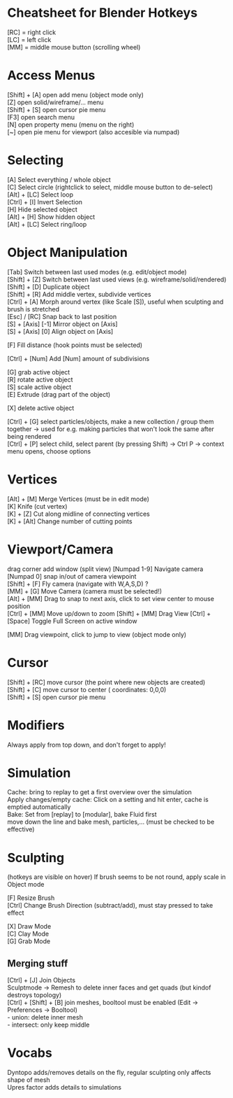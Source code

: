 # Cheatsheet for Blender Hotkeys

[RC] = right click  
[LC] = left click   
[MM] = middle mouse button (scrolling wheel)  

# Access Menus  

[Shift] + [A]   open add menu (object mode only)  
[Z]             open solid/wireframe/... menu   
[Shift] + [S]   open cursor pie menu  
[F3]            open search menu  
[N]             open property menu   (menu on the right)  
[~]             open pie menu for viewport (also accesible via numpad)  

# Selecting  

[A]             Select everything / whole object   
[C]             Select circle (rightclick to select, middle mouse button to de-select)  
[Alt] + [LC]    Select loop   
[Ctrl] + [I]    Invert Selection  
[H]             Hide selected object  
[Alt] + [H]     Show hidden object  
[Alt] + [LC]    Select ring/loop  

# Object Manipulation  

[Tab]             Switch between last used modes (e.g. edit/object mode)  
[Shift] + [Z]     Switch between last used views (e.g. wireframe/solid/rendered)  
[Shift] + [D]     Duplicate object   
[Shift] + [R]     Add middle vertex, subdivide vertices   
[Ctrl] + [A]      Morph around vertex (like Scale [S]), useful when sculpting and brush is stretched   
[Esc] / [RC]      Snap back to last position  
[S] + [Axis] [-1] Mirror object on [Axis]    
[S] + [Axis] [0]  Align object on [Axis]   

[F]             Fill distance (hook points must be selected)  

[Ctrl] + [Num]  Add [Num] amount of subdivisions  

[G]     grab active object  
[R]     rotate active object  
[S]     scale active object  
[E]     Extrude (drag part of the object)  

[X]     delete active object  

[Ctrl] + [G]    select particles/objects, make a new collection / group them together -> used for e.g. making particles that won't look the same after being rendered  
[Ctrl] + [P]    select child, select parent (by pressing Shift) -> Ctrl P -> context menu opens, choose options  

# Vertices  
 
[Alt] + [M]     Merge Vertices (must be in edit mode)   
[K]             Knife (cut vertex)  
[K] + [Z]       Cut along midline of connecting vertices  
[K] + [Alt]     Change number of cutting points   

# Viewport/Camera  

drag corner     add window (split view)
[Numpad 1-9]    Navigate camera  
[Numpad 0]      snap in/out of camera viewpoint  
[Shift] + [F]   Fly camera (navigate with W,A,S,D) ?  
[MM] + [G]      Move Camera (camera must be selected!)  
[Alt] + [MM]    Drag to snap to next axis, click to set view center to mouse position  
[Ctrl] + [MM]   Move up/down to zoom 
[Shift] + [MM]  Drag View
[Ctrl] + [Space]    Toggle Full Screen on active window


[MM]    Drag viewpoint, click to jump to view (object mode only)  


# Cursor

[Shift] + [RC]  move cursor (the point where new objects are created)   
[Shift] + [C]   move cursor to center ( coordinates: 0,0,0)  
[Shift] + [S]   open cursor pie menu  

# Modifiers

Always apply from top down, and don't forget to apply!  


# Simulation

Cache: bring to replay to get a first overview over the simulation  
Apply changes/empty cache: Click on a setting and hit enter, cache is emptied automatically  
Bake: Set from [replay] to [modular], bake Fluid first  
move down the line and bake mesh, particles,... (must be checked to be effective)  

# Sculpting
(hotkeys are visible on hover)
If brush seems to be not round, apply scale in Object mode  

[F]     Resize Brush   
[Ctrl]  Change Brush Direction (subtract/add), must stay pressed to take effect  


[X]     Draw Mode  
[C]     Clay Mode  
[G]     Grab Mode  

## Merging stuff  
[Ctrl] + [J]            Join Objects  
Sculptmode -> Remesh    to delete inner faces and get quads (but kindof destroys topology)  
[Ctrl] + [Shift] + [B]  join meshes, booltool must be enabled (Edit -> Preferences -> Booltool)  
                            - union: delete inner mesh  
                            - intersect: only keep middle  

# Vocabs

Dyntopo         adds/removes details on the fly, regular sculpting only affects shape of mesh  
Upres factor    adds details to simulations  